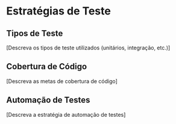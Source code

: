 # Estratégias de Teste

## Tipos de Teste
[Descreva os tipos de teste utilizados (unitários, integração, etc.)]

## Cobertura de Código
[Descreva as metas de cobertura de código]

## Automação de Testes
[Descreva a estratégia de automação de testes]
